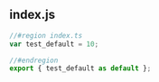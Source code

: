 ## index.js

```js
//#region index.ts
var test_default = 10;

//#endregion
export { test_default as default };
```
